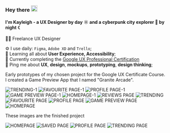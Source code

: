 ### Hey there <img src = "https://raw.githubusercontent.com/MartinHeinz/MartinHeinz/master/wave.gif" width = 20px>

#### I'm Kayleigh - a UX Designer by day ☼ and a cyberpunk city explorer 👾 by night ☾

👩‍💻 Freelance UX Designer 

⚙️ I use daily: `Figma`, `Adobe XD` and `Trello`;<br>
🌱 Learning all about **User Experience, Accessibility**;<br>
📝 Currently completing the [Google UX Professional Certification](https://www.coursera.org/professional-certificates/google-ux-design)<br>
💬 Ping me about **UX**, **design**, **mockups**, **prototyping**, **design thinking**;<br>

Early prototypes of my chosen project for the Google UX Certificate Course. I created a  Game Preview App that I named "Granite Arcade". 

![TRENDING-1](https://github.com/kaygaughan/kaygaughan/assets/47720610/be4963cb-f15e-44c7-bd7b-0da6e2cb78b4)
![FAVOURITE PAGE-1](https://github.com/kaygaughan/kaygaughan/assets/47720610/ed0e3aee-d478-449b-9c5d-4b6af258c805)
![PROFILE PAGE-1](https://github.com/kaygaughan/kaygaughan/assets/47720610/9d5a05de-a283-4563-b1ef-c5b5c222857b)
![GAME PREVIEW PAGE-1](https://github.com/kaygaughan/kaygaughan/assets/47720610/be58e3a3-5ec4-4ae5-87c6-930b1990e1f8)
![HOMEPAGE-1](https://github.com/kaygaughan/kaygaughan/assets/47720610/0c711d89-994f-47e7-9516-6159d2339698)
![REVIEWS PAGE](https://github.com/kaygaughan/kaygaughan/assets/47720610/8b848a89-ca76-41b8-a272-febc43892304)
![TRENDING](https://github.com/kaygaughan/kaygaughan/assets/47720610/da8965e5-2425-403d-90f8-2f57d801735a)
![FAVOURITE PAGE](https://github.com/kaygaughan/kaygaughan/assets/47720610/10d1b0b6-bcc0-419c-a86f-c646e660ef0b)
![PROFILE PAGE](https://github.com/kaygaughan/kaygaughan/assets/47720610/6ff9d87e-025f-40e4-877a-a28e2611f07d)
![GAME PREVIEW PAGE](https://github.com/kaygaughan/kaygaughan/assets/47720610/0e8c5564-451f-4a37-9e01-62f63ffe8355)
![HOMEPAGE](https://github.com/kaygaughan/kaygaughan/assets/47720610/caee8764-6706-4e4e-a63d-190e28ac43c7)

These images are the finished project

![HOMEPAGE](https://github.com/kaygaughan/kaygaughan/assets/47720610/5f016ee7-c27a-4e71-a079-1607d0754488)
![SAVED PAGE](https://github.com/kaygaughan/kaygaughan/assets/47720610/1aac45a0-2f9b-4117-9c92-c5434106cf17)
![PROFILE PAGE](https://github.com/kaygaughan/kaygaughan/assets/47720610/4960c98d-1303-46e4-9509-3b8e4b8daed4)
![TRENDING PAGE](https://github.com/kaygaughan/kaygaughan/assets/47720610/0d46dac8-4bf2-4949-98a4-32316eeca7ed)

